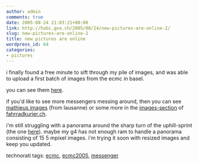 ```yaml
---
author: admin
comments: true
date: 2005-08-24 21:03:21+00:00
link: http://habi.gna.ch/2005/08/24/new-pictures-are-online-2/
slug: new-pictures-are-online-2
title: new pictures are online
wordpress_id: 64
categories:
- pictures
---
```



i finally found a free minute to sift through my pile of images, and was able to upload a first batch of images from the ecmc in basel.
  
you can see them [here](http://habi.gna.ch/pics/ecmc05/).
  
if you'd like to see more messengers messing around, then you can see [mathieus images](http://www.velocite.ch/images/ecmc/ecmc.html) (from lausanne) or some more in the [images-section](http://www.fahrradkurier.ch/bilder/run.html) of [fahrradkurier.ch](http://www.fahrradkurier.ch/bilder/run.html).
  
i'm still struggling with a panorama around the sharp turn of the uphill-sprint (the one [here](http://habi.gna.ch/pics/ecmc05/Pages/DSC01230.html)). maybe my g4 has not enough ram to handle a panorama consisting of 15 5 mpixel images. i'm trying it soon with resized images and keep you updated.





technorati tags: [ecmc](http://technorati.com/tag/ecmc), [ecmc2005](http://technorati.com/tag/ecmc2005), [messenger](http://technorati.com/tag/messenger)
